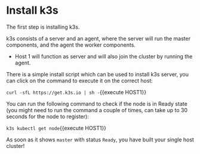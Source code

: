 # Install k3s

The first step is installing k3s. 

k3s consists of a server and an agent, where the server will run the master components, and the agent the worker components.

- Host 1 will function as server and will also join the cluster by running the agent.

There is a simple install script which can be used to install k3s server, you can click on the command to execute it on the correct host:

`curl -sfL https://get.k3s.io | sh -`{{execute HOST1}}

You can run the following command to check if the node is in Ready state (you might need to run the command a couple of times, can take up to 30 seconds for the node to register):

`k3s kubectl get node`{{execute HOST1}}

As soon as it shows `master` with status `Ready`, you have built your single host cluster!
